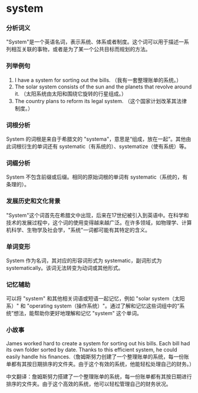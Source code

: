 # system

### 分析词义

  

"System"是一个英语名词，表示系统、体系或者制度。这个词可以用于描述一系列相互关联的事物，或者是为了某一个公共目标而规划的方法。

  

### 列举例句

  

1.  I have a system for sorting out the bills. （我有一套整理账单的系统。）
2.  The solar system consists of the sun and the planets that revolve around it. （太阳系统由太阳和围绕它旋转的行星组成。）
3.  The country plans to reform its legal system. （这个国家计划改革其法律制度。）

  

### 词根分析

  

System 的词根是来自于希腊文的 "systema"，意思是“组成，放在一起”。其他由此词根衍生的单词还有 systematic（有系统的）、systematize（使有系统）等。

  

### 词缀分析

  

System 不包含前缀或后缀。相同的原始词根的单词有 systematic（系统的，有条理的）。

  

### 发展历史和文化背景

  

"System"这个词首先在希腊文中出现，后来在17世纪被引入到英语中。在科学和技术的发展过程中，这个词的使用变得越来越广泛。在许多领域，如物理学、计算机科学、生物学及社会学，"系统"一词都可能有其特定的含义。

  

### 单词变形

  

System 作为名词，其对应的形容词形式为 systematic，副词形式为 systematically。该词无法转变为动词或其他形式。

  

### 记忆辅助

  

可以将 "system" 和其他相关词语或短语一起记忆，例如 "solar system（太阳系）" 和 "operating system（操作系统）"。通过了解和记忆这些词组中的“系统”想法，能帮助你更好地理解和记忆 "system" 这个单词。

  

### 小故事

  

James worked hard to create a system for sorting out his bills. Each bill had its own folder sorted by date. Thanks to this efficient system, he could easily handle his finances.（詹姆斯努力创建了一个整理账单的系统，每一份账单都有其按日期排序的文件夹。由于这个有效的系统，他能轻松处理自己的财务。）

  

中文翻译：詹姆斯努力搭建了一个整理账单的系统，每一份账单都有其按日期进行排序的文件夹。由于这个高效的系统，他可以轻松管理自己的财务状况。
